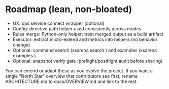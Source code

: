 # Roadmap (lean, non-bloated)

- UX: ops service connect wrapper (optional)
- Config: directive path helper used consistently across modes
- Rules merge: Python-only helper; treat merged output as a build artifact
- Executor: extract micro-extend and metrics into helpers (no behavior change)
- Optional: command search (xsarena search <term>) and examples (xsarena examples <cmd>)
- Optional: snapshot verify gate (preflight/postflight audit before sharing)

You can extend or adapt these as you evolve the project. If you want a single "North Star" overview that contributors see first, rename ARCHITECTURE.md to docs/OVERVIEW.md and link to the rest.
